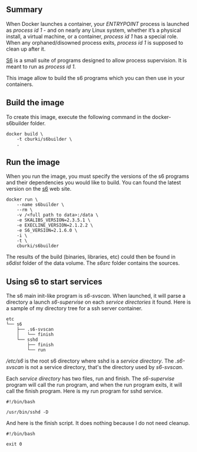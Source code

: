 Summary
-------

When Docker launches a container, your *ENTRYPOINT* process is launched as *process id 1* - and on nearly any Linux system, whether it’s a physical install, a virtual machine, or a container, *process id 1* has a special role. When any orphaned/disowned process exits, *process id 1* is supposed to clean up after it.

[S6][1] is a small suite of programs designed to allow process supervision. It is meant to run as *process id 1*.

This image allow to build the s6 programs which you can then use in your containers.


Build the image
---------------

To create this image, execute the following command in the docker-s6builder folder.

    docker build \
        -t cburki/s6builder \
        .


Run the image
-------------

When you run the image, you must specify the versions of the s6 programs and their dependencies you would like to build. You can found the latest version on the [s6][1] web site.

    docker run \
        --name s6builder \
        --rm \
        -v /<full path to data>:/data \
        -e SKALIBS_VERSION=2.3.5.1 \
        -e EXECLINE_VERSION=2.1.2.2 \
        -e S6_VERSION=2.1.6.0 \
        -i \
        -t \
        cburki/s6builder

The results of the build (binaries, libraries, etc) could then be found in *s6dist* folder of the data volume. The *s6src* folder contains the sources.


Using s6 to start services
--------------------------

The s6 main init-like program is *s6-svscan*. When launched, it will parse a directory a launch *s6-supervise* on each *service directories* it found. Here is a sample of my directory tree for a ssh server container.

    etc
    └── s6
        ├── .s6-svscan
        │   └── finish
        └── sshd
            ├── finish
            └── run

*/etc/s6* is the root s6 directory where sshd is a *service directory*. The *.s6-svscan* is not a service directory, that's the directory used by *s6-svscan*.

Each *service directory* has two files, run and finish. The *s6-supervise* program will call the run program, and when the run program exits, it will call the finish program. Here is my run program for sshd service.

    #!/bin/bash
    
    /usr/bin/sshd -D

And here is the finish script. It does nothing because I do not need cleanup.

    #!/bin/bash
    
    exit 0


  [1]: http://skarnet.org/software/s6/